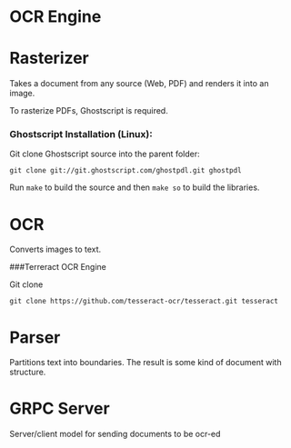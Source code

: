 # OCR Engine

# Rasterizer
Takes a document from any source (Web, PDF) and renders it into an image.

To rasterize PDFs, Ghostscript is required.

### Ghostscript Installation (Linux):

Git clone Ghostscript source into the parent folder:

`git clone git://git.ghostscript.com/ghostpdl.git ghostpdl`

Run `make` to build the source and then `make so` to build the libraries.

# OCR
Converts images to text.

###Terreract OCR Engine

Git clone

`git clone https://github.com/tesseract-ocr/tesseract.git tesseract`

# Parser
Partitions text into boundaries. The result is some kind of document with structure.

# GRPC Server

Server/client model for sending documents to be ocr-ed